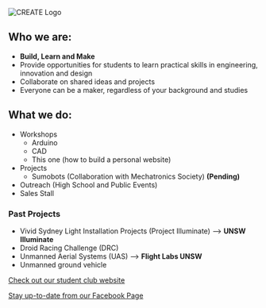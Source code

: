 ---
---

![CREATE Logo]({{site.baseurl}}{{site.logo-pos}})

## Who we are:

* **Build, Learn and Make**
* Provide opportunities for students to learn practical skills in engineering, innovation and design
* Collaborate on shared ideas and projects
* Everyone can be a maker, regardless of your background and studies

## What we do:

* Workshops
  * Arduino
  * CAD
  * This one (how to build a personal website)
* Projects
  * Sumobots (Collaboration with Mechatronics Society) **(Pending)**
* Outreach (High School and Public Events)
* Sales Stall

### Past Projects

* Vivid Sydney Light Installation Projects (Project Illuminate) --> **UNSW Illuminate**
* Droid Racing Challenge (DRC)
* Unmanned Aerial Systems (UAS) --> **Flight Labs UNSW**
* Unmanned ground vehicle

[Check out our student club website]({{site.main_website}})

[Stay up-to-date from our Facebook Page](https://www.facebook.com/{{site.facebook_username}})
